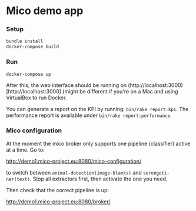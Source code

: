 # Mico demo app

### Setup

```bash
bundle install
docker-compose build
```

### Run

```bash
docker-compose up
```

After this, the web interface should be running on (http://localhost:3000)[http://localhost:3000] (might be different if you're on a Mac and using VirtualBox to run Docker.

You can generate a report on the KPI by running: `bin/rake report:kpi`. The performance report is available under `bin/rake report:performance`.



### Mico configuration

At the moment the mico broker only supports one pipeline (classifier) active at a time. Go to:

http://demo1.mico-project.eu:8080/mico-configuration/

to switch between `animal-detection(image-blanks)` and `serengeti-ner(text)`. Stop all extractors first, then activate the one you need.

Then check that the correct pipeline is up:

http://demo1.mico-project.eu:8080/broker/
